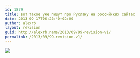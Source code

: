 ```yaml
---
id: 1879
title: вот такое уже пишут про Руслану на российских сайтах
date: 2013-09-17T06:28:40+02:00
author: alexrb
layout: revision
guid: http://alexrb.name/2013/09/99-revision-v1/
permalink: /2013/09/99-revision-v1/
---
```

![](http://img.lj.com.ua/alexrb-aka-ral/ruslana.jpg)